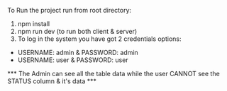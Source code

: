 To Run the project run from root directory:

1. npm install
2. npm run dev (to run both client & server)
3. To log in the system you have got 2 credentials options:
  - USERNAME: admin & PASSWORD: admin
  - USERNAME: user & PASSWORD: user

*** The Admin can see all the table data while the user CANNOT see the STATUS column & it's data ***
